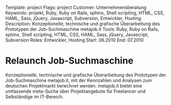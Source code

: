 Template: project
Flags: project
Customer: Unternehmensberatung
Keywords: projekt, Ruby, Ruby on Rails, sphinx, Shell scripting, HTML, CSS, HAML, Sass, jQuery, Javascript, Subversion, Entwickler, Hosting
Description: Konzeptionelle, technische und grafische Überarbeitung des Prototypen der Job-Suchmaschine metajob.it
Tools: Ruby, Ruby on Rails, sphinx, Shell scripting, HTML, CSS, HAML, Sass, jQuery, Javascript, Subversion
Roles: Entwickler, Hosting
Start: 06.2010
End: 07.2010

# Relaunch Job-Suchmaschine

Konzeptionelle, technische und grafische Überarbeitung des Prototypen der Job-Suchmaschine metajob.it, mit der Kennzahlen und Analysen zum deutschen Projektmarkt berechnet werden. metajob.it bietet eine umfassende meta-Suche über Projektangebote für Freelancer und Selbständige im IT-Bereich.


